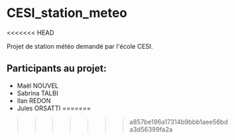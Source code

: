 # CESI_station_meteo
<<<<<<< HEAD

Projet de station météo demandé par l'école CESI.

## Participants au projet:
* Maël NOUVEL
* Sabrina TALBI
* Ilan REDON
* Jules ORSATTI
=======
>>>>>>> a857be196a17314b9bbb1aee56bda3d56399fa2a
